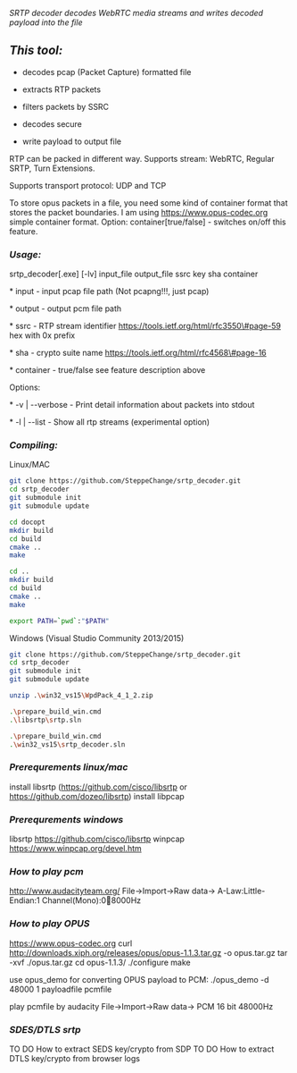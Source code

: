 *SRTP decoder decodes WebRTC media streams and writes decoded payload into the
file*

*This tool:*
------------

-   decodes pcap (Packet Capture) formatted file

-   extracts RTP packets

-   filters packets by SSRC

-   decodes secure

-   write payload to output file

RTP can be packed in different way.
Supports stream: WebRTC, Regular SRTP, Turn Extensions.

Supports transport protocol: UDP and TCP

To store opus packets in a file, you need some kind of container format that
stores the packet boundaries. I am using https://www.opus-codec.org simple
container format.
Option: container[true/false] - switches on/off this feature.

### *Usage:*

srtp_decoder[.exe] [-lv] input_file output_file ssrc key sha container

\* input - input pcap file path (Not pcapng!!!, just pcap)

\* output - output pcm file path

\* ssrc - RTP stream identifier https://tools.ietf.org/html/rfc3550\#page-59 hex
with 0x prefix

\* sha - crypto suite name https://tools.ietf.org/html/rfc4568\#page-16

\* container - true/false see feature description above

Options:

\* -v \| --verbose - Print detail information about packets into stdout

\* -l \| --list - Show all rtp streams (experimental option)

### *Compiling:*

Linux/MAC

~~~~~~~~~~~~~~~~~~~~~~~~~~~~~~~~~~~~~~~~~~~~~~~~~~~~~~~~~~~~~~~~~~~~~~~~~~~ bash
git clone https://github.com/SteppeChange/srtp_decoder.git
cd srtp_decoder
git submodule init
git submodule update

cd docopt
mkdir build
cd build
cmake ..
make

cd ..
mkdir build
cd build
cmake ..
make

export PATH=`pwd`:"$PATH"
~~~~~~~~~~~~~~~~~~~~~~~~~~~~~~~~~~~~~~~~~~~~~~~~~~~~~~~~~~~~~~~~~~~~~~~~~~~~~~~~

Windows (Visual Studio Community 2013/2015)

~~~~~~~~~~~~~~~~~~~~~~~~~~~~~~~~~~~~~~~~~~~~~~~~~~~~~~~~~~~~~~~~~~~~~~~~~~~ bash
git clone https://github.com/SteppeChange/srtp_decoder.git
cd srtp_decoder
git submodule init
git submodule update

unzip .\win32_vs15\WpdPack_4_1_2.zip

.\prepare_build_win.cmd
.\libsrtp\srtp.sln

.\prepare_build_win.cmd
.\win32_vs15\srtp_decoder.sln
~~~~~~~~~~~~~~~~~~~~~~~~~~~~~~~~~~~~~~~~~~~~~~~~~~~~~~~~~~~~~~~~~~~~~~~~~~~~~~~~

### *Prerequrements linux/mac*

install libsrtp (https://github.com/cisco/libsrtp or https://github.com/dozeo/libsrtp)
install libpcap

### *Prerequrements windows*

libsrtp https://github.com/cisco/libsrtp
winpcap https://www.winpcap.org/devel.htm

### *How to play pcm*

http://www.audacityteam.org/
File-\>Import-\>Raw data-\> A-Law:Little-Endian:1 Channel(Mono):0:100:8000Hz

### *How to play OPUS*

https://www.opus-codec.org
curl http://downloads.xiph.org/releases/opus/opus-1.1.3.tar.gz -o opus.tar.gz
tar -xvf ./opus.tar.gz
cd opus-1.1.3/
./configure
make

use opus_demo for converting OPUS payload to PCM:
./opus_demo -d 48000 1 payloadfile pcmfile

play pcmfile by audacity
File-\>Import-\>Raw data-\> PCM 16 bit 48000Hz

### *SDES/DTLS srtp*

TO DO How to extract SEDS key/crypto from SDP
TO DO How to extract DTLS key/crypto from browser logs
